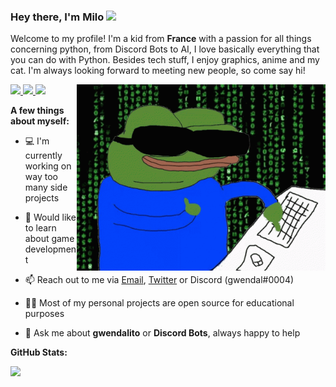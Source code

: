 ### Hey there, I'm Milo <img src="https://media.giphy.com/media/hvRJCLFzcasrR4ia7z/giphy.gif" width="30px">

Welcome to my profile! I'm a kid from **France** with a passion for all things concerning python,
from Discord Bots to AI, I love basically everything that you can do with Python. Besides tech stuff,
I enjoy graphics, anime and my cat. I'm always looking forward to meeting new people, so come say hi!

<a href="https://github.com/gwendalos">
  <img src="https://badges.pufler.dev/visits/gwendalos/gwendalos?style=flat-square&color=black&logo=github">
</a>
<a href="https://github.com/gwendalos">
  <img src="https://badges.pufler.dev/years/gwendalos?style=flat-square&color=black&logo=github">
</a>
<a href="https://github.com/gwendalos?tab=repositories">
  <img src="https://badges.pufler.dev/repos/gwendalos?style=flat-square&color=black&logo=github">
</a>

<img align="right" alt="GIF" src="https://github.com/gwendalos/gwendalos/blob/master/hackermans.gif?raw=true" width="398px">

**A few things about myself:**

- 💻 I'm currently working on way too many side projects

- 🧐 Would like to learn about game development

- 📫 Reach out to me via [Email](mailto:milo@gwendalito.com), [Twitter](https://twitter.com/gwendaldev)
or Discord (gwendal#0004)

- 👨‍💻 Most of my personal projects are open source for educational purposes

- 💬 Ask me about **gwendalito** or **Discord Bots**, always happy to help

**GitHub Stats:**

<img src="https://github-readme-stats.vercel.app/api?username=gwendalos&show_icons=true&theme=tokyonight">

